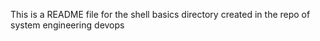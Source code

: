 This is a README file for the shell basics directory created in the repo of system engineering devops
